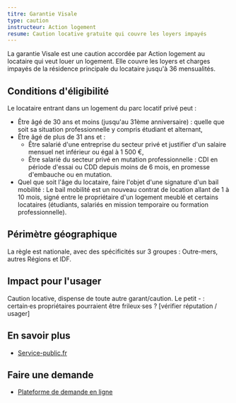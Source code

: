 ```yaml
---
titre: Garantie Visale
type: caution
instructeur: Action logement
resume: Caution locative gratuite qui couvre les loyers impayés
---
```


La garantie Visale est une caution accordée par Action logement au locataire qui veut louer un logement. Elle couvre les loyers et charges impayés de la résidence principale du locataire jusqu'à 36 mensualités.

## Conditions d'éligibilité

Le locataire entrant dans un logement du parc locatif privé peut :
- Être âgé de 30 ans et moins (jusqu'au 31ème anniversaire) : quelle que soit sa situation professionnelle y compris étudiant et alternant,
- Être âgé de plus de 31 ans et :
  - Être salarié d'une entreprise du secteur privé et justifier d'un salaire mensuel net inférieur ou égal à 1 500 €,
  - Être salarié du secteur privé en mutation professionnelle : CDI en période d'essai ou CDD depuis moins de 6 mois, en promesse d'embauche ou en mutation.
- Quel que soit l'âge du locataire, faire l'objet d'une signature d'un bail mobilité : Le bail mobilité est un nouveau contrat de location allant de 1 à 10 mois, signé entre le propriétaire d'un logement meublé et certains locataires (étudiants, salariés en mission temporaire ou formation professionnelle).

## Périmètre géographique
La règle est nationale, avec des spécificités sur 3 groupes : Outre-mers, autres Régions et IDF.

## Impact pour l'usager
Caution locative, dispense de toute autre garant/caution.
Le petit - : certain·es propriétaires pourraient être frileux·ses ? [vérifier réputation / usager]

## En savoir plus
- [Service-public.fr](https://www.service-public.fr/particuliers/vosdroits/F33453)

## Faire une demande
- [Plateforme de demande en ligne](https://fo.visale.fr/#/fr/login)
